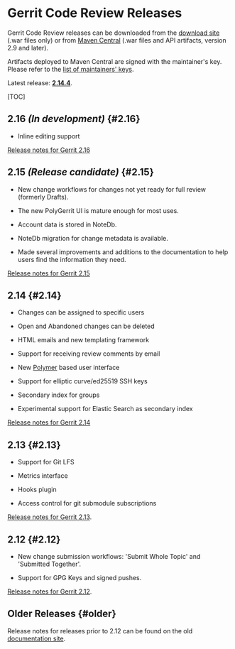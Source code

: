 # Gerrit Code Review Releases

Gerrit Code Review releases can be downloaded from the
[download site](https://gerrit-releases.storage.googleapis.com/index.html)
(.war files only) or from
[Maven Central](http://search.maven.org/#search%7Cga%7C1%7Cg%3A%22com.google.gerrit%22)
(.war files and API artifacts, version 2.9 and later).

Artifacts deployed to Maven Central are signed with the maintainer's key.
Please refer to the [list of maintainers' keys](public-keys.md).

Latest release: **[2.14.4](/releases/2.14.md)**.

[TOC]

## 2.16 *(In development)* {#2.16}

* Inline editing support

[Release notes for Gerrit 2.16](/releases/2.16.md)

## 2.15 *(Release candidate)* {#2.15}

* New change workflows for changes not yet ready for full review (formerly
  Drafts).

* The new PolyGerrit UI is mature enough for most uses.

* Account data is stored in NoteDb.

* NoteDb migration for change metadata is available.

* Made several improvements and additions to the documentation to help users
  find the information they need.

[Release notes for Gerrit 2.15](/releases/2.15.md)

## 2.14 {#2.14}

* Changes can be assigned to specific users

* Open and Abandoned changes can be deleted

* HTML emails and new templating framework

* Support for receiving review comments by email

* New [Polymer](https://www.polymer-project.org/) based user interface

* Support for elliptic curve/ed25519 SSH keys

* Secondary index for groups

* Experimental support for Elastic Search as secondary index

[Release notes for Gerrit 2.14](/releases/2.14.md)

## 2.13 {#2.13}

* Support for Git LFS

* Metrics interface

* Hooks plugin

* Access control for git submodule subscriptions

[Release notes for Gerrit 2.13](/releases/2.13.md).

## 2.12 {#2.12}

* New change submission workflows: 'Submit Whole Topic' and 'Submitted Together'.

* Support for GPG Keys and signed pushes.

[Release notes for Gerrit 2.12](/releases/2.12.md).

## Older Releases {#older}

Release notes for releases prior to 2.12 can be found on the old
[documentation site](http://gerrit-documentation.storage.googleapis.com/ReleaseNotes/index.html).
